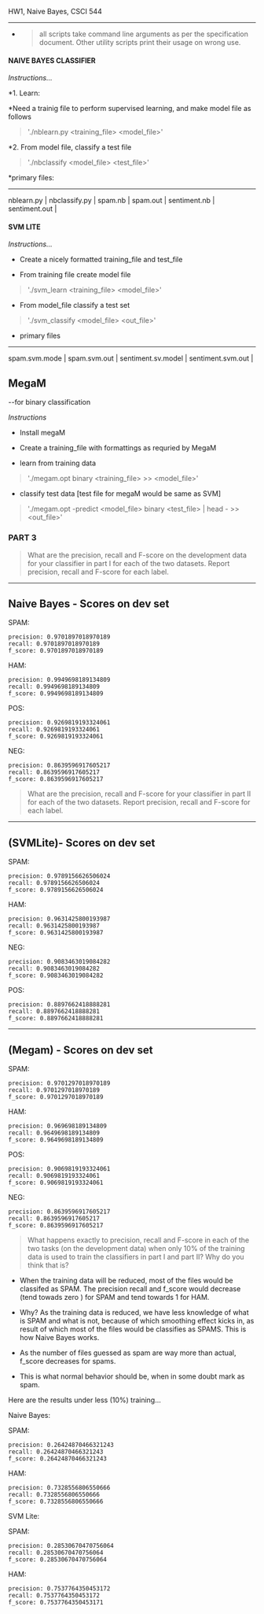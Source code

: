 HW1, Naive Bayes, CSCI 544

--------------------------------

* > all scripts take command line arguments as per the specification document. Other utility scripts print their usage on wrong use.

#### NAIVE BAYES CLASSIFIER  ####

*Instructions...*

*1. Learn:

*Need a trainig file to perform supervised learning, and make model file as follows

>'./nblearn.py <training_file> <model_file>'

*2. From model file, classify a test file

>'./nbclassify <model_file> <test_file>'

*primary files:

-----------------
nblearn.py	|
nbclassify.py	|
spam.nb		|
spam.out	|
sentiment.nb	|
sentiment.out	|

#### SVM LITE ####

*Instructions...*

* Create a nicely formatted training_file and test_file

* From training file create model file

> './svm_learn <training_file> <model_file>'	

* From model_file classify a test set
> './svm_classify <model_file> <out_file>'


* primary files
------------------------
spam.svm.mode		|
spam.svm.out		|
sentiment.sv.model	|
sentiment.svm.out	|


## MegaM  ##

--for binary classification

*Instructions*

* Install megaM

* Create a training_file with formattings as requried by MegaM

* learn from training data

> './megam.opt binary <training_file> >> <model_file>'

* classify test data [test file for megaM would be same as SVM]

> './megam.opt -predict <model_file> binary <test_file> | head -<size of test data> >> <out_file>'


### PART 3 ###
> What are the precision, recall and F-score on the development data for your classifier in part I for each of the two datasets. Report precision, recall and F-score for each label.


--------------------------
Naive Bayes - Scores on dev set
-------------------------
SPAM:

	precision: 0.9701897018970189
	recall: 0.9701897018970189
	f_score: 0.9701897018970189

HAM:
	
	precision: 0.9949698189134809
	recall: 0.9949698189134809
	f_score: 0.9949698189134809


POS:

	precision: 0.9269819193324061
	recall: 0.9269819193324061
	f_score: 0.9269819193324061

NEG:

	precision: 0.8639596917605217
	recall: 0.8639596917605217
	f_score: 0.8639596917605217

> What are the precision, recall and F-score for your classifier in part II for each of the two datasets. Report precision, recall and F-score for each label.


--------------------------
(SVMLite)- Scores on dev set
-------------------------
SPAM:

	precision: 0.9789156626506024
	recall: 0.9789156626506024
	f_score: 0.9789156626506024


HAM:
	
	precision: 0.9631425800193987
	recall: 0.9631425800193987
	f_score: 0.9631425800193987


NEG:

	precision: 0.9083463019084282
	recall: 0.9083463019084282
	f_score: 0.9083463019084282

POS:

	precision: 0.8897662418888281
	recall: 0.8897662418888281
	f_score: 0.8897662418888281


--------------------------
(Megam) - Scores on dev set
-------------------------
SPAM:

	precision: 0.9701297018970189
	recall: 0.9701297018970189
	f_score: 0.9701297018970189

HAM:
	
	precision: 0.969698189134809
	recall: 0.9649698189134809
	f_score: 0.9649698189134809


POS:

	precision: 0.9069819193324061
	recall: 0.9069819193324061
	f_score: 0.9069819193324061

NEG:

	precision: 0.8639596917605217
	recall: 0.8639596917605217
	f_score: 0.8639596917605217


> What happens exactly to precision, recall and F-score in each of the two tasks (on the development data) when only 10% of the training data is used to train the classifiers in part I and part II? Why do you think that is?

* When the training data will be reduced, most of the files would be classifed as SPAM. The precision recall and f_score would decrease (tend towads zero ) for SPAM and tend towards 1 for HAM.

* Why? As the training data is reduced, we have less knowledge of what is SPAM and what is not, because of which smoothing effect kicks in, as result of which most of the files would be classifies as SPAMS. This is how Naive Bayes works.

* As the number of files guessed as spam are way more than actual, f_score decreases for spams.

* This is what normal behavior should be, when in some doubt mark as spam.

Here are the results under less (10%) training...


Naive Bayes:

SPAM:

	precision: 0.26424870466321243
	recall: 0.26424870466321243
	f_score: 0.26424870466321243
HAM:

	precision: 0.7328556806550666
	recall: 0.7328556806550666
	f_score: 0.7328556806550666


SVM Lite:

SPAM:

	precision: 0.28530670470756064
	recall: 0.28530670470756064
	f_score: 0.28530670470756064

HAM: 

	precision: 0.7537764350453172
	recall: 0.7537764350453172
	f_score: 0.7537764350453171


